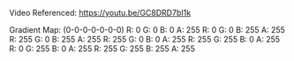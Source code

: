 Video Referenced: https://youtu.be/GC8DRD7bI1k

Gradient Map: (0-0-0-0-0-0-0)
R: 0 G: 0 B: 0 A: 255
R: 0 G: 0 B: 255 A: 255
R: 255 G: 0 B: 255 A: 255
R: 255 G: 0 B: 0 A: 255
R: 255 G: 255 B: 0 A: 255
R: 0 G: 255 B: 0 A: 255
R: 255 G: 255 B: 255 A: 255